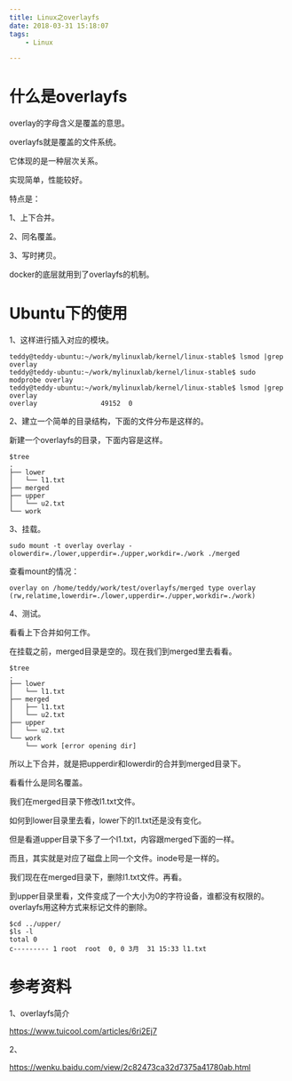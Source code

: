 ```yaml
---
title: Linux之overlayfs
date: 2018-03-31 15:18:07
tags:
	- Linux

---
```




# 什么是overlayfs

overlay的字母含义是覆盖的意思。

overlayfs就是覆盖的文件系统。

它体现的是一种层次关系。

实现简单，性能较好。

特点是：

1、上下合并。

2、同名覆盖。

3、写时拷贝。



docker的底层就用到了overlayfs的机制。

# Ubuntu下的使用

1、这样进行插入对应的模块。

```
teddy@teddy-ubuntu:~/work/mylinuxlab/kernel/linux-stable$ lsmod |grep overlay
teddy@teddy-ubuntu:~/work/mylinuxlab/kernel/linux-stable$ sudo modprobe overlay
teddy@teddy-ubuntu:~/work/mylinuxlab/kernel/linux-stable$ lsmod |grep overlay
overlay                49152  0
```

2、建立一个简单的目录结构，下面的文件分布是这样的。

新建一个overlayfs的目录，下面内容是这样。

```
$tree
.
├── lower
│   └── l1.txt
├── merged
├── upper
│   └── u2.txt
└── work
```

3、挂载。

```
sudo mount -t overlay overlay -olowerdir=./lower,upperdir=./upper,workdir=./work ./merged
```

查看mount的情况：

```
overlay on /home/teddy/work/test/overlayfs/merged type overlay (rw,relatime,lowerdir=./lower,upperdir=./upper,workdir=./work)
```

4、测试。

看看上下合并如何工作。

在挂载之前，merged目录是空的。现在我们到merged里去看看。

```
$tree
.
├── lower
│   └── l1.txt
├── merged
│   ├── l1.txt
│   └── u2.txt
├── upper
│   └── u2.txt
└── work
    └── work [error opening dir]
```

所以上下合并，就是把upperdir和lowerdir的合并到merged目录下。

看看什么是同名覆盖。

我们在merged目录下修改l1.txt文件。

如何到lower目录里去看，lower下的l1.txt还是没有变化。

但是看道upper目录下多了一个l1.txt，内容跟merged下面的一样。

而且，其实就是对应了磁盘上同一个文件。inode号是一样的。

我们现在在merged目录下，删除l1.txt文件。再看。

到upper目录里看，文件变成了一个大小为0的字符设备，谁都没有权限的。overlayfs用这种方式来标记文件的删除。

```
$cd ../upper/
$ls -l
total 0
c--------- 1 root  root  0, 0 3月  31 15:33 l1.txt
```



# 参考资料

1、overlayfs简介

https://www.tuicool.com/articles/6ri2Ej7

2、

https://wenku.baidu.com/view/2c82473ca32d7375a41780ab.html